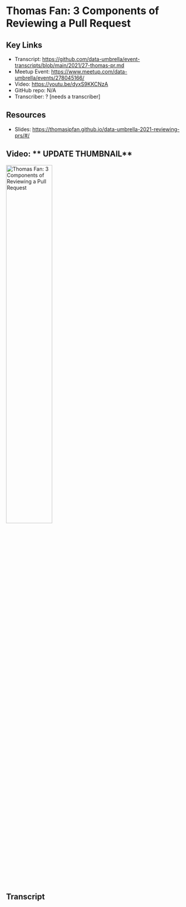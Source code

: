 # Thomas Fan: 3 Components of Reviewing a Pull Request

## Key Links
- Transcript:  https://github.com/data-umbrella/event-transcripts/blob/main/2021/27-thomas-pr.md
- Meetup Event:  https://www.meetup.com/data-umbrella/events/278045166/
- Video:  https://youtu.be/dyxS9KKCNzA
- GitHub repo:   N/A
- Transcriber:  ? [needs a transcriber]

## Resources
- Slides:  https://thomasjpfan.github.io/data-umbrella-2021-reviewing-prs/#/

## Video:  ** UPDATE THUMBNAIL** 

<a href="http://www.youtube.com/watch?feature=player_embedded&v=dyxS9KKCNzA" target="_blank"><img src="http://img.youtube.com/vi/dyxS9KKCNzA/0.jpg" 
alt="Thomas Fan: 3 Components of Reviewing a Pull Request" width="50%" /></a>

## Transcript

